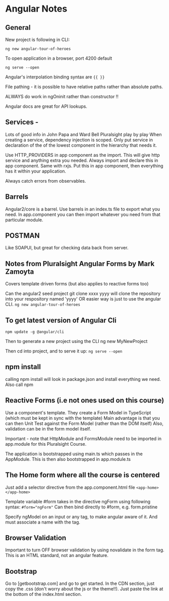 # Angular Notes

## General

New project is following in CLI:

`ng new angular-tour-of-heroes`

To open application in a browser, port 4200 default

`ng serve --open`

Angular's interpolation binding syntax are `{{ }}`

File pathing - it is possible to have relative paths rather than absolute paths.

ALWAYS do work in ngOninit rather than constructor !!

Angular docs are great for API lookups.

## Services - 
Lots of good info in John Papa and Ward Bell Pluralsight play  by play
When creating a service, dependency injection is scoped.  Only put service in declaration
of the of the lowest component in the hierarchy that needs it.

Use HTTP_PROVIDERS in app component as the import.  This will give http service and anything 
extra you needed.  Always import and declare this in app component.  Same with rxjs.  Put this 
in app component, then everything has it within your application.

Always catch errors from observables.

## Barrels
Angular2/core is a barrel.  Use barrels in an index.ts file to export what you need.  In 
app.component you can then import whatever you need from that particular module.

## POSTMAN
Like SOAPUI, but great for checking data back from server.

## Notes from Pluralsight Angular Forms by Mark Zamoyta
Covers template driven forms (but also applies to reactive forms too)

Can the angular2 seed project
git clone xxxx yyyy will clone the repository into your respository named 'yyyy'
OR easier way is just to use the angular CLI.
`ng new angular-tour-of-heroes`

To get latest version of Angular Cli
------------------------------------
`npm update -g @angular/cli`

Then to generate a new project using the CLI 
ng new MyNewProject 

Then cd into project, and to serve it up:
`ng serve --open`

npm install
-----------
calling npm install will look in package.json and install everything we need. Also call npm 

Reactive Forms (i.e not ones used on this course)
-------------------------------------------------
Use a component's template. 
They create a Form Model in TypeScript (which must be kept in sync with the template)
Main advantage is that you can then Unit Test against the Form Model (rather than the DOM itself)
Also, validation can be in the form model itself. 

Important - note that HttpModule and FormsModule need to be imported in app.module for this Pluralsight Course.

The application is bootstrapped using main.ts which passes in the AppModule.  This is then also bootstrapped in 
app.module.ts

The Home form where all the course is centered
----------------------------------------------
Just add a selector directive from the app.component.html file `<app-home></app-home>`

Template variable #form takes in the directive ngForm using following syntax:
`#form="ngForm"`  Can then bind directly to #form, e.g. form.pristine

Specify ngModel on an input or any tag, to make angular aware of it.  And must associate a name with the tag.

Browser Validation
------------------
Important to turn OFF browser validation by using novalidate in the form tag.  This is an HTML standard, not an angular 
feature. 

Bootstrap
---------
Go to [getbootstrap.com] and go to get started.  In the CDN section, just copy the .css (don't worry about the js
or the theme!!).  Just paste the link at the bottom of the index.html section. 

 